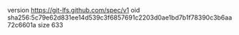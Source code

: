 version https://git-lfs.github.com/spec/v1
oid sha256:5c79e62d831ee14d539c3f6857691c2203d0ae1bd7b1f78390c3b6aa72c6601a
size 633
